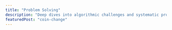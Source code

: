 ```yaml
---
title: "Problem Solving"
description: "Deep dives into algorithmic challenges and systematic problem-solving approaches"
featuredPost: "coin-change"
---
```

